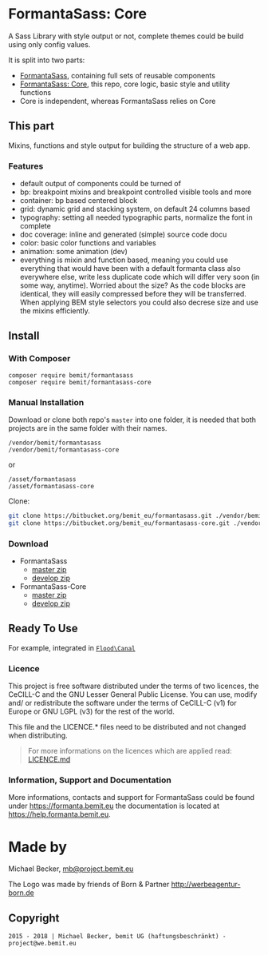 # FormantaSass: Core

A Sass Library with style output or not, complete themes could be build using only config values.

It is split into two parts:

- [FormantaSass](https://bitbucket.org/bemit_eu/formantasass), containing full sets of reusable components
- [FormantaSass: Core](https://bitbucket.org/bemit_eu/formantasass-core), this repo, core logic, basic style and utility functions
- Core is independent, whereas FormantaSass relies on Core

## This part

Mixins, functions and style output for building the structure of a web app.

### Features

- default output of components could be turned of
- bp: breakpoint mixins and breakpoint controlled visible tools and more
- container: bp based centered block
- grid: dynamic grid and stacking system, on default 24 columns based
- typography: setting all needed typographic parts, normalize the font in complete
- doc coverage: inline and generated (simple) source code docu
- color: basic color functions and variables
- animation: some animation (dev)
- everything is mixin and function based, meaning you could use everything that would have been with a default formanta class also everywhere else, write less duplicate code which will differ very soon (in some way, anytime). Worried about the size? As the code blocks are identical, they will easily compressed before they will be transferred. When applying BEM style selectors you could also decrese size and use the mixins efficiently.

## Install

### With Composer
```
composer require bemit/formantasass
composer require bemit/formantasass-core
```

### Manual Installation

Download or clone both repo's `master` into one folder, it is needed that both projects are in the same folder with their names.

```text
/vendor/bemit/formantasass
/vendor/bemit/formantasass-core
``` 
or
```text
/asset/formantasass
/asset/formantasass-core
``` 

Clone:

```bash
git clone https://bitbucket.org/bemit_eu/formantasass.git ./vendor/bemit/formantasass
git clone https://bitbucket.org/bemit_eu/formantasass-core.git ./vendor/bemit/formantasass-core
```

### Download

- FormantaSass
    - [master zip](https://bitbucket.org/bemit_eu/formantasass/get/master.zip)
    - [develop zip](https://bitbucket.org/bemit_eu/formantasass/get/develop.zip)
- FormantaSass-Core
    - [master zip](https://bitbucket.org/bemit_eu/formantasass-core/get/master.zip)
    - [develop zip](https://bitbucket.org/bemit_eu/formantasass-core/get/develop.zip)
    
## Ready To Use

For example, integrated in [`Flood\Canal`](https://painttheweb.de/flood-canal/setup-and-run-a-project)

### Licence

This project is free software distributed under the terms of two licences, the CeCILL-C and the GNU Lesser General Public License. You can use, modify and/ or redistribute the software under the terms of CeCILL-C (v1) for Europe or GNU LGPL (v3) for the rest of the world.

This file and the LICENCE.* files need to be distributed and not changed when distributing.

> For more informations on the licences which are applied read: [LICENCE.md](LICENCE.md)

### Information, Support and Documentation

More informations, contacts and support for FormantaSass could be found under <https://formanta.bemit.eu> the documentation is located at <https://help.formanta.bemit.eu>.

# Made by

Michael Becker, mb@project.bemit.eu

The Logo was made by friends of Born & Partner <http://werbeagentur-born.de>

## Copyright

    2015 - 2018 | Michael Becker, bemit UG (haftungsbeschränkt) - project@we.bemit.eu